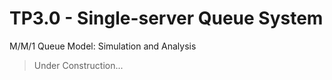 # TP3.0 - Single-server Queue System
M/M/1 Queue Model: Simulation and Analysis

> Under Construction...
